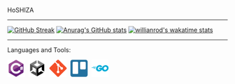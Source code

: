 HoSHIZA

---

[![GitHub Streak](https://streak-stats.demolab.com?user=HoSHIZA&theme=radical)](https://github.com/HoSHIZA)
[![Anurag's GitHub stats](https://github-readme-stats.vercel.app/api?username=HoSHIZA&count_private=true&show_icons=true&theme=radical)](https://github.com/HoSHIZA)
[![willianrod's wakatime stats](https://github-readme-stats.vercel.app/api/wakatime?username=@HoSHIZA&theme=radical)](https://wakatime.com/@HoSHIZA)

---

Languages and Tools:
<div>
  <img src="https://github.com/devicons/devicon/blob/master/icons/csharp/csharp-original.svg" title="C#" alt="C#" width="40" height="40"/>&nbsp;
  <img src="https://github.com/devicons/devicon/blob/master/icons/unity/unity-original.svg" title="C#" alt="C#" width="40" height="40"/>&nbsp;
  <img src="https://github.com/devicons/devicon/blob/master/icons/git/git-original.svg" title="C#" alt="C#" width="40" height="40"/>&nbsp;
  <img src="https://github.com/devicons/devicon/blob/master/icons/trello/trello-plain.svg" title="C#" alt="C#" width="40" height="40"/>&nbsp;
  <img src="https://github.com/devicons/devicon/blob/master/icons/go/go-original-wordmark.svg" title="C#" alt="C#" width="40" height="40"/>&nbsp;
</div>
